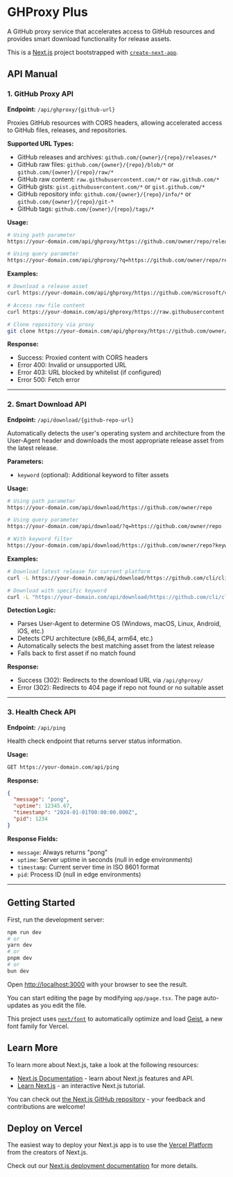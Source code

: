 # GHProxy Plus

A GitHub proxy service that accelerates access to GitHub resources and provides smart download functionality for release assets.

This is a [Next.js](https://nextjs.org) project bootstrapped with [`create-next-app`](https://nextjs.org/docs/app/api-reference/cli/create-next-app).

## API Manual

### 1. GitHub Proxy API

**Endpoint:** `/api/ghproxy/{github-url}`

Proxies GitHub resources with CORS headers, allowing accelerated access to GitHub files, releases, and repositories.

**Supported URL Types:**
- GitHub releases and archives: `github.com/{owner}/{repo}/releases/*`
- GitHub raw files: `github.com/{owner}/{repo}/blob/*` or `github.com/{owner}/{repo}/raw/*`
- GitHub raw content: `raw.githubusercontent.com/*` or `raw.github.com/*`
- GitHub gists: `gist.githubusercontent.com/*` or `gist.github.com/*`
- GitHub repository info: `github.com/{owner}/{repo}/info/*` or `github.com/{owner}/{repo}/git-*`
- GitHub tags: `github.com/{owner}/{repo}/tags/*`

**Usage:**

```bash
# Using path parameter
https://your-domain.com/api/ghproxy/https://github.com/owner/repo/releases/download/v1.0.0/file.zip

# Using query parameter
https://your-domain.com/api/ghproxy/?q=https://github.com/owner/repo/releases/download/v1.0.0/file.zip
```

**Examples:**

```bash
# Download a release asset
curl https://your-domain.com/api/ghproxy/https://github.com/microsoft/vscode/releases/download/1.85.0/VSCode-linux-x64.tar.gz

# Access raw file content
curl https://your-domain.com/api/ghproxy/https://raw.githubusercontent.com/owner/repo/main/README.md

# Clone repository via proxy
git clone https://your-domain.com/api/ghproxy/https://github.com/owner/repo.git
```

**Response:**
- Success: Proxied content with CORS headers
- Error 400: Invalid or unsupported URL
- Error 403: URL blocked by whitelist (if configured)
- Error 500: Fetch error

---

### 2. Smart Download API

**Endpoint:** `/api/download/{github-repo-url}`

Automatically detects the user's operating system and architecture from the User-Agent header and downloads the most appropriate release asset from the latest release.

**Parameters:**
- `keyword` (optional): Additional keyword to filter assets

**Usage:**

```bash
# Using path parameter
https://your-domain.com/api/download/https://github.com/owner/repo

# Using query parameter
https://your-domain.com/api/download/?q=https://github.com/owner/repo

# With keyword filter
https://your-domain.com/api/download/https://github.com/owner/repo?keyword=amd64
```

**Examples:**

```bash
# Download latest release for current platform
curl -L https://your-domain.com/api/download/https://github.com/cli/cli

# Download with specific keyword
curl -L "https://your-domain.com/api/download/https://github.com/cli/cli?keyword=linux"
```

**Detection Logic:**
- Parses User-Agent to determine OS (Windows, macOS, Linux, Android, iOS, etc.)
- Detects CPU architecture (x86_64, arm64, etc.)
- Automatically selects the best matching asset from the latest release
- Falls back to first asset if no match found

**Response:**
- Success (302): Redirects to the download URL via `/api/ghproxy/`
- Error (302): Redirects to 404 page if repo not found or no suitable asset

---

### 3. Health Check API

**Endpoint:** `/api/ping`

Health check endpoint that returns server status information.

**Usage:**

```bash
GET https://your-domain.com/api/ping
```

**Response:**

```json
{
  "message": "pong",
  "uptime": 12345.67,
  "timestamp": "2024-01-01T00:00:00.000Z",
  "pid": 1234
}
```

**Response Fields:**
- `message`: Always returns "pong"
- `uptime`: Server uptime in seconds (null in edge environments)
- `timestamp`: Current server time in ISO 8601 format
- `pid`: Process ID (null in edge environments)

---

## Getting Started

First, run the development server:

```bash
npm run dev
# or
yarn dev
# or
pnpm dev
# or
bun dev
```

Open [http://localhost:3000](http://localhost:3000) with your browser to see the result.

You can start editing the page by modifying `app/page.tsx`. The page auto-updates as you edit the file.

This project uses [`next/font`](https://nextjs.org/docs/app/building-your-application/optimizing/fonts) to automatically optimize and load [Geist](https://vercel.com/font), a new font family for Vercel.

## Learn More

To learn more about Next.js, take a look at the following resources:

- [Next.js Documentation](https://nextjs.org/docs) - learn about Next.js features and API.
- [Learn Next.js](https://nextjs.org/learn) - an interactive Next.js tutorial.

You can check out [the Next.js GitHub repository](https://github.com/vercel/next.js) - your feedback and contributions are welcome!

## Deploy on Vercel

The easiest way to deploy your Next.js app is to use the [Vercel Platform](https://vercel.com/new?utm_medium=default-template&filter=next.js&utm_source=create-next-app&utm_campaign=create-next-app-readme) from the creators of Next.js.

Check out our [Next.js deployment documentation](https://nextjs.org/docs/app/building-your-application/deploying) for more details.
